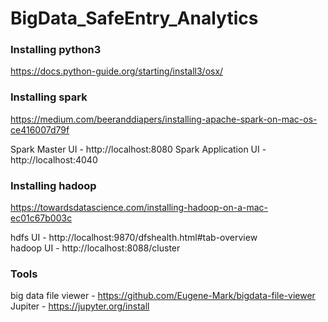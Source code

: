 # BigData_SafeEntry_Analytics

### Installing python3
https://docs.python-guide.org/starting/install3/osx/

### Installing spark
https://medium.com/beeranddiapers/installing-apache-spark-on-mac-os-ce416007d79f 

Spark Master UI - http://localhost:8080
Spark Application UI - http://localhost:4040

### Installing hadoop
https://towardsdatascience.com/installing-hadoop-on-a-mac-ec01c67b003c

hdfs UI - http://localhost:9870/dfshealth.html#tab-overview \
hadoop UI - http://localhost:8088/cluster
 
### Tools
big data file viewer - https://github.com/Eugene-Mark/bigdata-file-viewer  
Jupiter - https://jupyter.org/install
